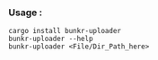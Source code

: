 ### Usage :

```
cargo install bunkr-uploader
bunkr-uploader --help
bunkr-uploader <File/Dir_Path_here> 
```
